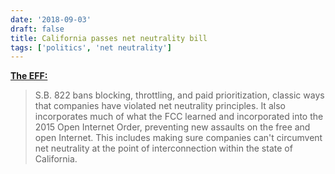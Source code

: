 ```yaml
---
date: '2018-09-03'
draft: false
title: California passes net neutrality bill
tags: ['politics', 'net neutrality']
---
```


**[The EFF:](https://www.eff.org/deeplinks/2018/08/victory-california-passes-net-neutrality-bill)**

> S.B. 822 bans blocking, throttling, and paid prioritization, classic ways that companies have violated net neutrality principles. It also incorporates much of what the FCC learned and incorporated into the 2015 Open Internet Order, preventing new assaults on the free and open Internet. This includes making sure companies can't circumvent net neutrality at the point of interconnection within the state of California.<!-- excerpt -->
